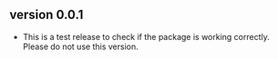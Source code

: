 ## version 0.0.1

- This is a test release to check if the package is working correctly. Please do not use this version.